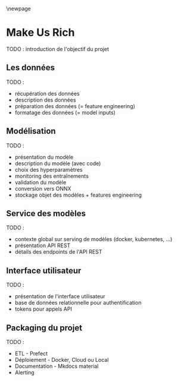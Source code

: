 \newpage
# Make Us Rich

TODO : introduction de l'objectif du projet
## Les données

TODO : 
- récupération des données
- description des données
- préparation des données (= feature engineering)
- formatage des données (= model inputs)

## Modélisation

TODO :
- présentation du modèle
- description du modèle (avec code)
- choix des hyperparamètres
- monitoring des entraînements
- validation du modèle
- conversion vers ONNX
- stockage objet des modèles + features engineering

## Service des modèles

TODO :
- contexte global sur serving de modèles (docker, kubernetes, ...)
- présentation API REST
- détails des endpoints de l'API REST

## Interface utilisateur

TODO :
- présentation de l'interface utilisateur
- base de données relationnelle pour authentification
- tokens pour appels API

## Packaging du projet

TODO :
- ETL - Prefect
- Déploiement - Docker, Cloud ou Local
- Documentation - Mkdocs material
- Alerting


